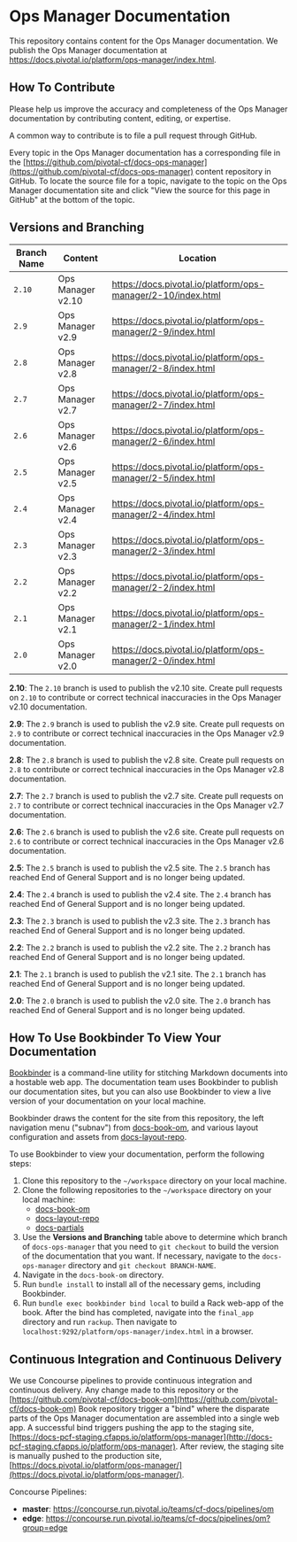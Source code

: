 # Ops Manager Documentation

This repository contains content for the Ops Manager documentation. We publish the Ops Manager documentation at
https://docs.pivotal.io/platform/ops-manager/index.html.

## How To Contribute

Please help us improve the accuracy and completeness of the Ops Manager documentation by contributing content, editing,
or expertise.

A common way to contribute is to file a pull request through GitHub.

Every topic in the Ops Manager documentation has a corresponding file in the
[https://github.com/pivotal-cf/docs-ops-manager](https://github.com/pivotal-cf/docs-ops-manager) content repository in
GitHub. To locate the source file for a topic, navigate to the topic on the Ops Manager documentation site and click "View
the source for this page in GitHub" at the bottom of the topic.

## <a name="version-branch"></a> Versions and Branching

| **Branch Name** | **Content** | **Location** |
|-----------------|-------------|--------------|
| `2.10` | Ops Manager v2.10 | https://docs.pivotal.io/platform/ops-manager/2-10/index.html |
| `2.9` | Ops Manager v2.9  | https://docs.pivotal.io/platform/ops-manager/2-9/index.html |
| `2.8` | Ops Manager v2.8  | https://docs.pivotal.io/platform/ops-manager/2-8/index.html |
| `2.7` | Ops Manager v2.7  | https://docs.pivotal.io/platform/ops-manager/2-7/index.html |
| `2.6` | Ops Manager v2.6  | https://docs.pivotal.io/platform/ops-manager/2-6/index.html |
| `2.5` | Ops Manager v2.5  | https://docs.pivotal.io/platform/ops-manager/2-5/index.html |
| `2.4` | Ops Manager v2.4  | https://docs.pivotal.io/platform/ops-manager/2-4/index.html |
| `2.3` | Ops Manager v2.3  | https://docs.pivotal.io/platform/ops-manager/2-3/index.html |
| `2.2` | Ops Manager v2.2  | https://docs.pivotal.io/platform/ops-manager/2-2/index.html |
| `2.1` | Ops Manager v2.1  | https://docs.pivotal.io/platform/ops-manager/2-1/index.html |
| `2.0` | Ops Manager v2.0  | https://docs.pivotal.io/platform/ops-manager/2-0/index.html |

**2.10**: The `2.10` branch is used to publish the v2.10 site. Create pull requests on `2.10` to contribute or
correct technical inaccuracies in the Ops Manager v2.10 documentation.

**2.9**: The `2.9` branch is used to publish the v2.9 site. Create pull requests on `2.9` to contribute or
correct technical inaccuracies in the Ops Manager v2.9 documentation.

**2.8**: The `2.8` branch is used to publish the v2.8 site. Create pull requests on `2.8` to contribute or
correct technical inaccuracies in the Ops Manager v2.8 documentation.

**2.7**: The `2.7` branch is used to publish the v2.7 site. Create pull requests on `2.7` to contribute or
correct technical inaccuracies in the Ops Manager v2.7 documentation.

**2.6**: The `2.6` branch is used to publish the v2.6 site. Create pull requests on `2.6` to contribute or
correct technical inaccuracies in the Ops Manager v2.6 documentation.

**2.5**: The `2.5` branch is used to publish the v2.5 site. The `2.5` branch has reached End of General Support and is
no longer being updated.

**2.4**: The `2.4` branch is used to publish the v2.4 site. The `2.4` branch has reached End of General Support and is
no longer being updated.

**2.3**: The `2.3` branch is used to publish the v2.3 site. The `2.3` branch has reached End of General Support and is
no longer being updated.

**2.2**: The `2.2` branch is used to publish the v2.2 site. The `2.2` branch has reached End of General Support and is
no longer being updated.

**2.1**: The `2.1` branch is used to publish the v2.1 site. The `2.1` branch has reached End of General Support and is
no longer being updated.

**2.0**: The `2.0` branch is used to publish the v2.0 site. The `2.0` branch has reached End of General Support and is
no longer being updated.

## How To Use Bookbinder To View Your Documentation

[Bookbinder](https://github.com/pivotal-cf/bookbinder/blob/master/README.md) is a command-line
utility for stitching Markdown documents into a hostable web app. The documentation team uses
Bookbinder to publish our documentation sites, but you can also use Bookbinder to view a live
version of your documentation on your local machine.

Bookbinder draws the content for the site from this repository, the left navigation menu ("subnav")
from [docs-book-om](https://github.com/pivotal-cf/docs-book-om), and various layout
configuration and assets from [docs-layout-repo](https://github.com/pivotal-cf/docs-layout-repo).

To use Bookbinder to view your documentation, perform the following steps:

1. Clone this repository to the `~/workspace` directory on your local machine.
1. Clone the following repositories to the `~/workspace` directory on your
local machine:
    * [docs-book-om](https://github.com/pivotal-cf/docs-book-om)
    * [docs-layout-repo](https://github.com/pivotal-cf/docs-layout-repo)
    * [docs-partials](https://github.com/pivotal-cf/docs-partials)
1. Use the **Versions and Branching** table above to determine which branch of `docs-ops-manager` that you need to `git checkout` to build the version of the documentation that you want. If necessary, navigate to the `docs-ops-manager` directory and `git checkout BRANCH-NAME`. 
1. Navigate in the `docs-book-om` directory.
1. Run `bundle install` to install all of the necessary gems, including Bookbinder.
1. Run `bundle exec bookbinder bind local` to build a Rack web-app of the book. After the bind has completed, navigate
into the `final_app` directory and run `rackup`. Then navigate to `localhost:9292/platform/ops-manager/index.html` in a
browser.

## Continuous Integration and Continuous Delivery

We use Concourse pipelines to provide continuous integration and continuous delivery. Any change made to this repository
or the [https://github.com/pivotal-cf/docs-book-om](https://github.com/pivotal-cf/docs-book-om) Book repository trigger a
"bind" where the disparate parts of the Ops Manager documentation are assembled into a single web app. A successful bind
triggers pushing the app to the staging site,
[https://docs-pcf-staging.cfapps.io/platform/ops-manager](http://docs-pcf-staging.cfapps.io/platform/ops-manager). After
review, the staging site is manually pushed to the production site,
[https://docs.pivotal.io/platform/ops-manager/](https://docs.pivotal.io/platform/ops-manager/).

Concourse Pipelines:

* **master**: https://concourse.run.pivotal.io/teams/cf-docs/pipelines/om
* **edge**: https://concourse.run.pivotal.io/teams/cf-docs/pipelines/om?group=edge
